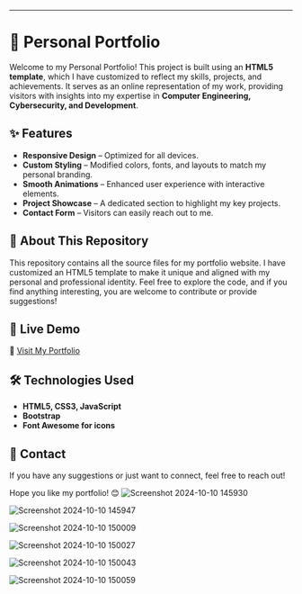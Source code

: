 ---

# 🚀 Personal Portfolio  

Welcome to my Personal Portfolio! This project is built using an **HTML5 template**, which I have customized to reflect my skills, projects, and achievements. It serves as an online representation of my work, providing visitors with insights into my expertise in **Computer Engineering, Cybersecurity, and Development**.  

## ✨ Features  
- **Responsive Design** – Optimized for all devices.  
- **Custom Styling** – Modified colors, fonts, and layouts to match my personal branding.  
- **Smooth Animations** – Enhanced user experience with interactive elements.  
- **Project Showcase** – A dedicated section to highlight my key projects.  
- **Contact Form** – Visitors can easily reach out to me.  

## 📌 About This Repository  
This repository contains all the source files for my portfolio website. I have customized an HTML5 template to make it unique and aligned with my personal and professional identity. Feel free to explore the code, and if you find anything interesting, you are welcome to contribute or provide suggestions!  

## 🚀 Live Demo  
🔗 [Visit My Portfolio](your-live-link-here)  

## 🛠️ Technologies Used  
- **HTML5, CSS3, JavaScript**  
- **Bootstrap**  
- **Font Awesome for icons**  

## 📩 Contact  
If you have any suggestions or just want to connect, feel free to reach out!  

Hope you like my portfolio! 😊
![Screenshot 2024-10-10 145930](https://github.com/user-attachments/assets/ad29218d-5d10-4e70-888a-9012a36af733)


![Screenshot 2024-10-10 145947](https://github.com/user-attachments/assets/1a90ae7f-beb9-451b-bcd0-35ff60151ee7)

![Screenshot 2024-10-10 150009](https://github.com/user-attachments/assets/2f913cbe-4a04-4da9-a532-88ce304d6165)


![Screenshot 2024-10-10 150027](https://github.com/user-attachments/assets/10eabc02-d543-4f5d-84fa-b7684466ddd5)

![Screenshot 2024-10-10 150043](https://github.com/user-attachments/assets/dec369a9-ef8a-4726-8996-b1682bba7e50)


![Screenshot 2024-10-10 150059](https://github.com/user-attachments/assets/870e2019-1a76-4e98-ad60-0464b42300f9)

